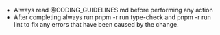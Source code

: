 - Always read @CODING_GUIDELINES.md before performing any action
- After completing always run pnpm -r run type-check and pnpm -r run lint to fix any errors that have been caused by the change.